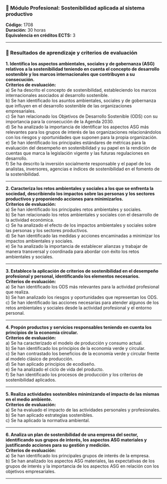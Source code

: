 ### 🧩 Módulo Profesional: Sostenibilidad aplicada al sistema productivo  
**Código:** 1708  
**Duración:** 30 horas  
**Equivalencia en créditos ECTS:** 3  

---

### 📘 Resultados de aprendizaje y criterios de evaluación

**1. Identifica los aspectos ambientales, sociales y de gobernanza (ASG) relativos a la sostenibilidad teniendo en cuenta el concepto de desarrollo sostenible y los marcos internacionales que contribuyen a su consecución.**  
**Criterios de evaluación:**  
a) Se ha descrito el concepto de sostenibilidad, estableciendo los marcos internacionales asociados al desarrollo sostenible.  
b) Se han identificado los asuntos ambientales, sociales y de gobernanza que influyen en el desarrollo sostenible de las organizaciones empresariales.  
c) Se han relacionado los Objetivos de Desarrollo Sostenible (ODS) con su importancia para la consecución de la Agenda 2030.  
d) Se ha analizado la importancia de identificar los aspectos ASG más relevantes para los grupos de interés de las organizaciones relacionándolos con los riesgos y oportunidades que suponen para la propia organización.  
e) Se han identificado los principales estándares de métricas para la evaluación del desempeño en sostenibilidad y su papel en la rendición de cuentas que marca la legislación vigente y las futuras regulaciones en desarrollo.  
f) Se ha descrito la inversión socialmente responsable y el papel de los analistas, inversores, agencias e índices de sostenibilidad en el fomento de la sostenibilidad.

---

**2. Caracteriza los retos ambientales y sociales a los que se enfrenta la sociedad, describiendo los impactos sobre las personas y los sectores productivos y proponiendo acciones para minimizarlos.**  
**Criterios de evaluación:**  
a) Se han identificado los principales retos ambientales y sociales.  
b) Se han relacionado los retos ambientales y sociales con el desarrollo de la actividad económica.  
c) Se ha analizado el efecto de los impactos ambientales y sociales sobre las personas y los sectores productivos.  
d) Se han identificado las medidas y acciones encaminadas a minimizar los impactos ambientales y sociales.  
e) Se ha analizado la importancia de establecer alianzas y trabajar de manera transversal y coordinada para abordar con éxito los retos ambientales y sociales.

---

**3. Establece la aplicación de criterios de sostenibilidad en el desempeño profesional y personal, identificando los elementos necesarios.**  
**Criterios de evaluación:**  
a) Se han identificado los ODS más relevantes para la actividad profesional que realiza.  
b) Se han analizado los riesgos y oportunidades que representan los ODS.  
c) Se han identificado las acciones necesarias para atender algunos de los retos ambientales y sociales desde la actividad profesional y el entorno personal.

---

**4. Propón productos y servicios responsables teniendo en cuenta los principios de la economía circular.**  
**Criterios de evaluación:**  
a) Se ha caracterizado el modelo de producción y consumo actual.  
b) Se han identificado los principios de la economía verde y circular.  
c) Se han contrastado los beneficios de la economía verde y circular frente al modelo clásico de producción.  
d) Se han aplicado principios de ecodiseño.  
e) Se ha analizado el ciclo de vida del producto.  
f) Se han identificado los procesos de producción y los criterios de sostenibilidad aplicados.

---

**5. Realiza actividades sostenibles minimizando el impacto de las mismas en el medio ambiente.**  
**Criterios de evaluación:**  
a) Se ha evaluado el impacto de las actividades personales y profesionales.  
b) Se han aplicado estrategias sostenibles.  
c) Se ha aplicado la normativa ambiental.

---

**6. Analiza un plan de sostenibilidad de una empresa del sector, identificando sus grupos de interés, los aspectos ASG materiales y justificando acciones para su gestión y medición.**  
**Criterios de evaluación:**  
a) Se han identificado los principales grupos de interés de la empresa.  
b) Se han analizado los aspectos ASG materiales, las expectativas de los grupos de interés y la importancia de los aspectos ASG en relación con los objetivos empresariales.

---
